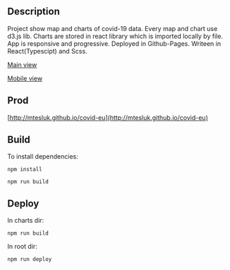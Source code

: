 ## Description

Project show map and charts of covid-19 data.
Every map and chart use d3.js lib.
Charts are stored in react library which is imported locally by file.
App is responsive and progressive.
Deployed in Github-Pages.
Writeen in React(Typescipt) and Scss.

[Main view](docs/app.png)

[Mobile view](docs/app_mobile.jpg)

## Prod
[http://mtesluk.github.io/covid-eu](http://mtesluk.github.io/covid-eu)

## Build
To install dependencies:
```
npm install
```

```
npm run build
```

## Deploy
In charts dir:
```
npm run build
```

In root dir:
```
npm run deploy
```

